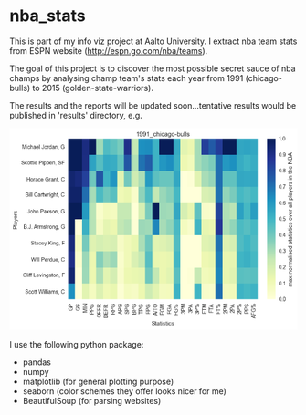 # nba_stats

This is part of my info viz project at Aalto University. I extract nba team stats
from ESPN website (http://espn.go.com/nba/teams).

The goal of this project is to discover the most possible secret sauce of nba champs by
analysing champ team's stats each year from 1991 (chicago-bulls) to 2015 (golden-state-warriors).

The results and the reports will be updated soon...tentative results would be published in
'results' directory, e.g.

![alt tag](https://github.com/juliuswang0728/nba_stats/blob/master/results/1991_chicago-bulls.png)

I use the following python package:
- pandas
- numpy
- matplotlib (for general plotting purpose)
- seaborn (color schemes they offer looks nicer for me)
- BeautifulSoup (for parsing websites)
